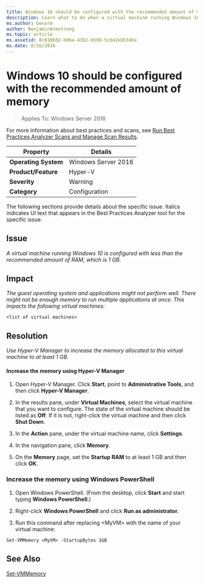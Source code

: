 ```yaml
---
title: Windows 10 should be configured with the recommended amount of memory
description: Learn what to do when a virtual machine running Windows 10 is configured with less than the recommended amount of RAM, which is 1 GB.
ms.author: benarm
author: BenjaminArmstrong
ms.topic: article
ms.assetid: 0c810b82-b06a-4382-b598-5c642e8534be
ms.date: 8/16/2016
---
```

# Windows 10 should be configured with the recommended amount of memory

>Applies To: Windows Server 2016

For more information about best practices and scans, see [Run Best Practices Analyzer Scans and Manage Scan Results](/previous-versions/windows/it-pro/windows-server-2012-R2-and-2012/hh831400(v=ws.11)).

|Property|Details|
|-|-|
|**Operating System**|Windows Server 2016|
|**Product/Feature**|Hyper-V|
|**Severity**|Warning|
|**Category**|Configuration|

The following sections provide details about the specific issue. Italics indicates UI text that appears in the Best Practices Analyzer tool for the specific issue.

## **Issue**
*A virtual machine running Windows 10 is configured with less than the recommended amount of RAM, which is 1 GB.*

## **Impact**
*The guest operating system and applications might not perform well. There might not be enough memory to run multiple applications at once. This impacts the following virtual machines:*
```
<list of virtual machines>
```
## **Resolution**
*Use Hyper-V Manager to increase the memory allocated to this virtual machine to at least 1 GB.*

#### Increase the memory using Hyper-V Manager

1.  Open Hyper-V Manager. Click **Start**, point to **Administrative Tools**, and then click **Hyper-V Manager**.

2.  In the results pane, under **Virtual Machines**, select the virtual machine that you want to configure. The state of the virtual machine should be listed as **Off**. If it is not, right-click the virtual machine and then click **Shut Down**.

3.  In the **Action** pane, under the virtual machine name, click **Settings**.

4.  In the navigation pane, click **Memory**.

5.  On the **Memory** page, set the **Startup RAM** to at least 1 GB and then click **OK**.

### Increase the memory using Windows PowerShell

1.  Open Windows PowerShell. (From the desktop, click **Start** and start typing **Windows PowerShell**.)

2.  Right-click **Windows PowerShell** and click **Run as administrator**.

3.  Run this command after replacing \<MyVM> with the name  of your virtual machine:

```
Set-VMMemory <MyVM> -StartupBytes 1GB
```

## See Also
[Set-VMMemory](/powershell/module/hyper-v/set-vmmemory)